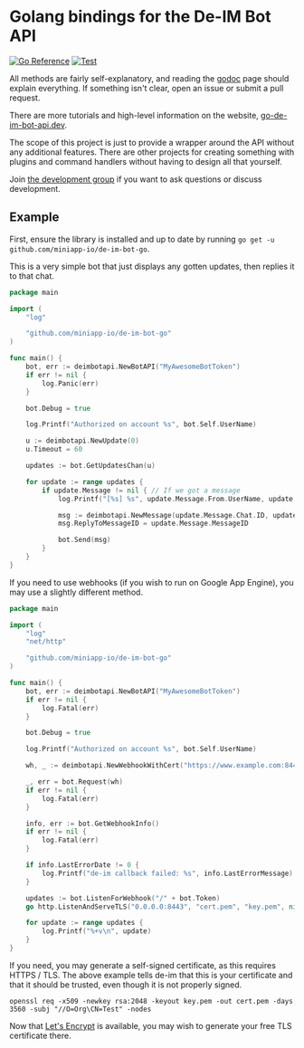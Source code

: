 # Golang bindings for the De-IM Bot API

[![Go Reference](https://pkg.go.dev/badge/github.com/miniapp-io/de-im-bot-go.svg)](https://pkg.go.dev/github.com/miniapp-io/de-im-bot-go)
[![Test](https://github.com/miniapp-io/de-im-bot-go/actions/workflows/test.yml/badge.svg)](https://github.com/miniapp-io/de-im-bot-go/actions/workflows/test.yml)

All methods are fairly self-explanatory, and reading the [godoc](https://pkg.go.dev/github.com/miniapp-io/de-im-bot-go) page should
explain everything. If something isn't clear, open an issue or submit
a pull request.

There are more tutorials and high-level information on the website, [go-de-im-bot-api.dev](https://go-de-im-bot-api.dev).

The scope of this project is just to provide a wrapper around the API
without any additional features. There are other projects for creating
something with plugins and command handlers without having to design
all that yourself.

Join [the development group](https://de-im.io/go_de-im_bot_api) if
you want to ask questions or discuss development.

## Example

First, ensure the library is installed and up to date by running
`go get -u github.com/miniapp-io/de-im-bot-go`.

This is a very simple bot that just displays any gotten updates,
then replies it to that chat.

```go
package main

import (
	"log"

	"github.com/miniapp-io/de-im-bot-go"
)

func main() {
	bot, err := deimbotapi.NewBotAPI("MyAwesomeBotToken")
	if err != nil {
		log.Panic(err)
	}

	bot.Debug = true

	log.Printf("Authorized on account %s", bot.Self.UserName)

	u := deimbotapi.NewUpdate(0)
	u.Timeout = 60

	updates := bot.GetUpdatesChan(u)

	for update := range updates {
		if update.Message != nil { // If we got a message
			log.Printf("[%s] %s", update.Message.From.UserName, update.Message.Text)

			msg := deimbotapi.NewMessage(update.Message.Chat.ID, update.Message.Text)
			msg.ReplyToMessageID = update.Message.MessageID

			bot.Send(msg)
		}
	}
}
```

If you need to use webhooks (if you wish to run on Google App Engine),
you may use a slightly different method.

```go
package main

import (
	"log"
	"net/http"

	"github.com/miniapp-io/de-im-bot-go"
)

func main() {
	bot, err := deimbotapi.NewBotAPI("MyAwesomeBotToken")
	if err != nil {
		log.Fatal(err)
	}

	bot.Debug = true

	log.Printf("Authorized on account %s", bot.Self.UserName)

	wh, _ := deimbotapi.NewWebhookWithCert("https://www.example.com:8443/"+bot.Token, "cert.pem")

	_, err = bot.Request(wh)
	if err != nil {
		log.Fatal(err)
	}

	info, err := bot.GetWebhookInfo()
	if err != nil {
		log.Fatal(err)
	}

	if info.LastErrorDate != 0 {
		log.Printf("de-im callback failed: %s", info.LastErrorMessage)
	}

	updates := bot.ListenForWebhook("/" + bot.Token)
	go http.ListenAndServeTLS("0.0.0.0:8443", "cert.pem", "key.pem", nil)

	for update := range updates {
		log.Printf("%+v\n", update)
	}
}
```

If you need, you may generate a self-signed certificate, as this requires
HTTPS / TLS. The above example tells de-im that this is your
certificate and that it should be trusted, even though it is not
properly signed.

    openssl req -x509 -newkey rsa:2048 -keyout key.pem -out cert.pem -days 3560 -subj "//O=Org\CN=Test" -nodes

Now that [Let's Encrypt](https://letsencrypt.org) is available,
you may wish to generate your free TLS certificate there.
